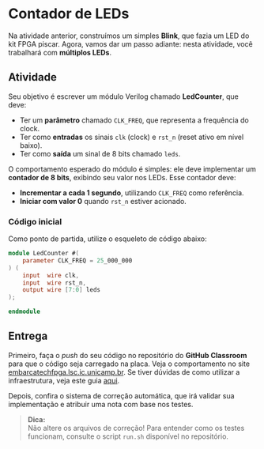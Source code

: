 # Contador de LEDs  

Na atividade anterior, construímos um simples **Blink**, que fazia um LED do kit FPGA piscar. Agora, vamos dar um passo adiante: nesta atividade, você trabalhará com **múltiplos LEDs**.  

## Atividade  

Seu objetivo é escrever um módulo Verilog chamado **LedCounter**, que deve:  

- Ter um **parâmetro** chamado `CLK_FREQ`, que representa a frequência do clock.  
- Ter como **entradas** os sinais `clk` (clock) e `rst_n` (reset ativo em nível baixo).  
- Ter como **saída** um sinal de 8 bits chamado `leds`.  

O comportamento esperado do módulo é simples: ele deve implementar um **contador de 8 bits**, exibindo seu valor nos LEDs. Esse contador deve:  

- **Incrementar a cada 1 segundo**, utilizando `CLK_FREQ` como referência.  
- **Iniciar com valor 0** quando `rst_n` estiver acionado.  

### Código inicial  

Como ponto de partida, utilize o esqueleto de código abaixo:  

```verilog
module LedCounter #(
    parameter CLK_FREQ = 25_000_000
) (
    input  wire clk,
    input  wire rst_n,
    output wire [7:0] leds
);

endmodule
```

## Entrega

Primeiro, faça o *push* do seu código no repositório do **GitHub Classroom** para que o código seja carregado na placa. Veja o comportamento no site [embarcatechfpga.lsc.ic.unicamp.br](https://embarcatechfpga.lsc.ic.unicamp.br). Se tiver dúvidas de como utilizar a infraestrutura, veja este guia [aqui](guia_remoto.md).

Depois, confira o sistema de correção automática, que irá validar sua implementação e atribuir uma nota com base nos testes.

> **Dica:**  
Não altere os arquivos de correção! Para entender como os testes funcionam, consulte o script `run.sh` disponível no repositório.
